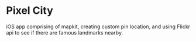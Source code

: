# Pixel City

iOS app comprising of mapkit, creating custom pin location, and using Flickr api to see if there are famous landmarks nearby.